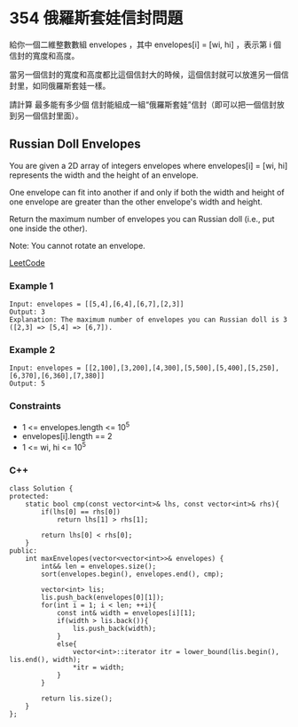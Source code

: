 # 354 俄羅斯套娃信封問題

給你一個二維整數數組 envelopes ，其中 envelopes[i] = [wi, hi] ，表示第 i 個信封的寬度和高度。

當另一個信封的寬度和高度都比這個信封大的時候，這個信封就可以放進另一個信封里，如同俄羅斯套娃一樣。

請計算 最多能有多少個 信封能組成一組“俄羅斯套娃”信封（即可以把一個信封放到另一個信封里面）。


##  Russian Doll Envelopes

You are given a 2D array of integers envelopes where envelopes[i] = [wi, hi] represents the width and the height of an envelope.

One envelope can fit into another if and only if both the width and height of one envelope are greater than the other envelope's width and height.

Return the maximum number of envelopes you can Russian doll (i.e., put one inside the other).

Note: You cannot rotate an envelope.

[LeetCode](https://leetcode-cn.com/problems/russian-doll-envelopes/)

### Example 1

```
Input: envelopes = [[5,4],[6,4],[6,7],[2,3]]
Output: 3
Explanation: The maximum number of envelopes you can Russian doll is 3 ([2,3] => [5,4] => [6,7]).
```

### Example 2

```
Input: envelopes = [[2,100],[3,200],[4,300],[5,500],[5,400],[5,250],[6,370],[6,360],[7,380]]
Output: 5
```

### Constraints

* 1 <= envelopes.length <= 10<sup>5</sup>
* envelopes[i].length == 2
* 1 <= wi, hi <= 10<sup>5</sup>

### C++ 

```
class Solution {
protected:
    static bool cmp(const vector<int>& lhs, const vector<int>& rhs){
        if(lhs[0] == rhs[0])
            return lhs[1] > rhs[1];

        return lhs[0] < rhs[0];
    }
public:
    int maxEnvelopes(vector<vector<int>>& envelopes) {
        int&& len = envelopes.size();
        sort(envelopes.begin(), envelopes.end(), cmp);

        vector<int> lis;
        lis.push_back(envelopes[0][1]);
        for(int i = 1; i < len; ++i){
            const int& width = envelopes[i][1];
            if(width > lis.back()){
                lis.push_back(width);
            }
            else{
                vector<int>::iterator itr = lower_bound(lis.begin(), lis.end(), width);
                *itr = width;
            }
        }               

        return lis.size();
    }
};
```
